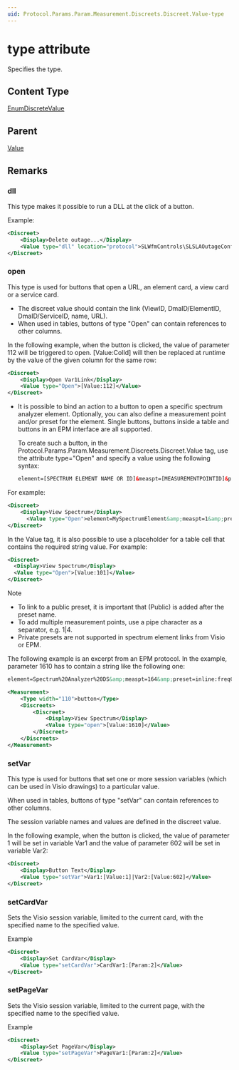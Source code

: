 ```yaml
---
uid: Protocol.Params.Param.Measurement.Discreets.Discreet.Value-type
---
```


# type attribute

Specifies the type.

## Content Type

[EnumDiscreteValue](xref:Protocol-EnumDiscreteValue)

## Parent

[Value](xref:Protocol.Params.Param.Measurement.Discreets.Discreet.Value)

## Remarks

### dll

This type makes it possible to run a DLL at the click of a button.

Example:

```xml
<Discreet>
    <Display>Delete outage...</Display>
    <Value type="dll" location="protocol">SLWfmControls\SLSLAOutageConfiguration/Skyline.DataMiner.WFM.SLSLAOutageConfiguration.Starter/StartDeleteOutageWizard</Value>
</Discreet>
```

### open

This type is used for buttons that open a URL, an element card, a view card or a service card.

- The discreet value should contain the link (ViewID, DmaID/ElementID, DmaID/ServiceID, name, URL).
- When used in tables, buttons of type "Open" can contain references to other columns.

In the following example, when the button is clicked, the value of parameter 112 will be triggered to open. [Value:ColId] will then be replaced at runtime by the value of the given column for the same row:

  ```xml
  <Discreet>
      <Display>Open Var1Link</Display>
      <Value type="Open">[Value:112]</Value>
  </Discreet>
  ```

- It is possible to bind an action to a button to open a specific spectrum analyzer element. Optionally, you can also define a measurement point and/or preset for the element. Single buttons, buttons inside a table and buttons in an EPM interface are all supported.<!-- RN 13458, RN 13533 -->

  To create such a button, in the Protocol.Params.Param.Measurement.Discreets.Discreet.Value tag, use the attribute type="Open" and specify a value using the following syntax:

  ```xml
  element=[SPECTRUM ELEMENT NAME OR ID]&measpt=[MEASUREMENTPOINTID]&preset=[PRESET NAME]
  ```

For example:

  ```xml
  <Discreet>
      <Display>View Spectrum</Display>
        <Value type="Open">element=MySpectrumElement&amp;measpt=1&amp;preset=myPreset (Public)</Value>
  </Discreet>
  ```

In the Value tag, it is also possible to use a placeholder for a table cell that contains the required string value. For example:

  ```xml
  <Discreet>
    <Display>View Spectrum</Display>
    <Value type="Open">[Value:101]</Value>
  </Discreet>
  ```

> [!NOTE]
>
> - To link to a public preset, it is important that (Public) is added after the preset name.
> - To add multiple measurement points, use a pipe character as a separator, e.g. 1|4.
> - Private presets are not supported in spectrum element links from Visio or EPM.

The following example is an excerpt from an EPM protocol. In the example, parameter 1610 has to contain a string like the following one:

```xml
element=Spectrum%20Analyzer%20DS&amp;measpt=164&amp;preset=inline:freqCenter:603000000%3bfreqSpan:6000000%3brefLevel:0%3brefScale:10
```

```xml
<Measurement>
    <Type width="110">button</Type>
    <Discreets>
        <Discreet>
            <Display>View Spectrum</Display>
            <Value type="open">[Value:1610]</Value>
        </Discreet>
    </Discreets>
</Measurement>
```

### setVar

This type is used for buttons that set one or more session variables (which can be used in Visio drawings) to a particular value.

When used in tables, buttons of type "setVar" can contain references to other columns.

The session variable names and values are defined in the discreet value.

In the following example, when the button is clicked, the value of parameter 1 will be set in variable Var1 and the value of parameter 602 will be set in variable Var2:

```xml
<Discreet>
    <Display>Button Text</Display>
    <Value type="setVar">Var1:[Value:1]|Var2:[Value:602]</Value>
</Discreet>
```

### setCardVar

Sets the Visio session variable, limited to the current card, with the specified name to the specified value.<!-- RN 7912 -->

Example

```xml
<Discreet>
    <Display>Set CardVar</Display>
    <Value type="setCardVar">CardVar1:[Param:2]</Value>
</Discreet>
```

### setPageVar

Sets the Visio session variable, limited to the current page, with the specified name to the specified value.<!-- RN 7912 -->

Example

```xml
<Discreet>
    <Display>Set PageVar</Display>
    <Value type="setPageVar">PageVar1:[Param:2]</Value>
</Discreet>
```
